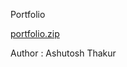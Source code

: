 Portfolio


[portfolio.zip](https://github.com/user-attachments/files/19014056/portfolio.zip)
<br>

Author : Ashutosh Thakur
